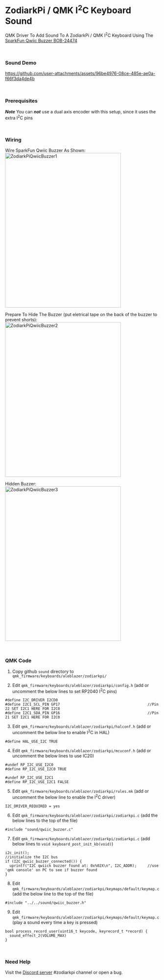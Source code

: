 # ZodiarkPi / QMK I<sup>2</sup>C Keyboard Sound
QMK Driver To Add Sound To A ZodiarkPi / QMK I<sup>2</sup>C Keyboard Using The [SparkFun Qwiic Buzzer BOB-24474](https://www.sparkfun.com/sparkfun-qwiic-buzzer.html) 

&nbsp;

### Sound Demo
https://github.com/user-attachments/assets/96be4976-08ce-485e-ae0a-f66f3da4de4b

&nbsp;

### Prerequisites
***Note*** You can _**not**_ use a dual axis encoder with this setup, since it uses the extra I<sup>2</sup>C pins

&nbsp;

### Wiring
Wire SparkFun Qwiic Buzzer As Shown:<br>
<img src="https://github.com/user-attachments/assets/e8fe0486-fe48-446f-a433-ebbc0ed86099" alt="ZodiarkPiQwiicBuzzer1" width="378" height="504">

Prepare To Hide The Buzzer (put eletrical tape on the back of the buzzer to prevent shorts):<br>
<img src="https://github.com/user-attachments/assets/f68df095-2718-4d6e-a544-9b7926785d68" alt="ZodiarkPiQwiicBuzzer2" width="378" height="504">

Hidden Buzzer:<br>
<img src="https://github.com/user-attachments/assets/a4206b62-00a4-41c0-b92e-fb1d38929b1d" alt="ZodiarkPiQwiicBuzzer3" width="378" height="504">

&nbsp;

### QMK Code
1. Copy github ```sound``` directory to ```qmk_firmware/keyboards/aleblazer/zodiarkpi/```

2. Edit ```qmk_firmware/keyboards/aleblazer/zodiarkpi/config.h```      (add or uncomment the below lines to set RP2040 I<sup>2</sup>C pins)
```
#define I2C_DRIVER I2CD0
#define I2C1_SCL_PIN GP17                                        //Pin 22 SET I2C1 HERE FOR I2C0
#define I2C1_SDA_PIN GP16                                        //Pin 21 SET I2C1 HERE FOR I2C0
```

3. Edit ```qmk_firmware/keyboards/aleblazer/zodiarkpi/halconf.h```     (add or uncomment the below line to enable I<sup>2</sup>C in HAL)
```
#define HAL_USE_I2C TRUE
```

4. Edit ```qmk_firmware/keyboards/aleblazer/zodiarkpi/mcuconf.h```     (add or uncomment the below lines to use IC20)
```
#undef RP_I2C_USE_I2C0
#define RP_I2C_USE_I2C0 TRUE

#undef RP_I2C_USE_I2C1
#define RP_I2C_USE_I2C1 FALSE
```

5. Edit ```qmk_firmware/keyboards/aleblazer/zodiarkpi/rules.mk```      (add or uncomment the below line to enable the I<sup>2</sup>C driver)
```
I2C_DRIVER_REQUIRED = yes
```

6. Edit ```qmk_firmware/keyboards/aleblazer/zodiarkpi/zodiarkpi.c```   (add the below lines to the top of the file)
```
#include "sound/qwiic_buzzer.c"
```

7. Edit ```qmk_firmware/keyboards/aleblazer/zodiarkpi/zodiarkpi.c```   (add below lines to ```void keyboard_post_init_kb(void)```)
```
i2c_init();                                                      //initialize the I2C bus
if (I2C_qwiic_buzzer_connected()) {
  uprintf("I2C qwiick buzzer found at: 0x%02X\n", I2C_ADDR);     //use 'qmk console' on PC to see if buzzer found
}
```

8. Edit ```qmk_firmware/keyboards/aleblazer/zodiarkpi/keymaps/default/keymap.c``` (add the below line to the top of the file)
```
#include "../../sound/qwiic_buzzer.h"
```

9. Edit ```qmk_firmware/keyboards/aleblazer/zodiarkpi/keymaps/default/keymap.c``` (play a sound every time a key is pressed)
```
bool process_record_user(uint16_t keycode, keyrecord_t *record) {  
  sound_effect_2(VOLUME_MAX)
}
``` 

&nbsp;

### Need Help
Visit the [Discord server](https://discord.gg/BCSbXwskVt) #zodiarkpi channel or open a bug.
